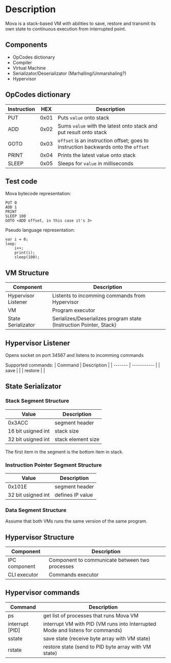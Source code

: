 # Description 
 Mova is a stack-based VM with abilities to save, restore and transmit its own state to continuous execution from interrupted point.

## Components
* OpCodes dictionary
* Compiler
* Virtual Machine
* Serializator/Deserializator (Marhalling/Unmarshaling?)
* Hypervisor

## OpCodes dictionary
| Instruction | HEX | Description |
| ----------- | --- | ----------- |
| PUT | 0x01 | Puts `value` onto stack |
| ADD | 0x02 | Sums `value` with the latest onto stack and put result onto stack |
| GOTO | 0x03 | `offset` is an instruction offset; goes to instruction backwards onto the `offset` |
| PRINT | 0x04 | Prints the latest value onto stack |
| SLEEP | 0x05 | Sleeps for `value` in milliseconds |

## Test code
Mova bytecode representation:

```
PUT 0
ADD 1
PRINT
SLEEP 100
GOTO <ADD offset, in this case it's 3>
```


Pseudo language representation:

```
var i = 0;
loop: 
    i++;
    print(i);
    sleep(100);
```

## VM Structure
| Component | Description |
| --------- | ----------- |
| Hypervisor Listener | Listents to incomming commands from Hypervisor |
| VM | Program executor |
| State Serializator  | Serializes/Deserializes program state (Instruction Pointer, Stack) 
## Hypervisor Listener
Opens socket on port 34567 and listens to incomming commands

Supported commands:
| Command | Description |
| ------- | ----------- |
| save    |             |
| restore |             |

## State Serializator
### Stack Segment Structure

| Value | Description |
| ----- | -----------  |
| 0x3ACC | segment header |
| 16 bit usigned int | stack size |
| 32 bit usigned int | stack element size |

The first item in the segment is the bottom item in stack.

### Instruction Pointer Segment Structure
| Value | Description |
| ----- | -----------  |
| 0x101E | segment header |
| 32 bit usigned int | defines IP value |

### Data Segment Structure
Assume that both VMs runs the same version of the same program.


## Hypervisor Structure
| Component | Description |
| --------- | ----------- |
| IPC component | Component to communicate between two processes |
| CLI executor | Commands executor |

## Hypervisor commands
| Command | Description |
| ------- | ----------- |
| ps | get list of processes that runs Mova VM |
| interrupt [PID] | interrupt VM with PID (VM runs into Interrupted Mode and listens for commands) |
| sstate | save state (receive byte array with VM state) |
| rstate | restore state (send to PID byte array with VM state) |
